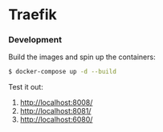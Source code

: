 # Traefik


### Development

Build the images and spin up the containers:

```sh
$ docker-compose up -d --build
```

Test it out:

1. [http://localhost:8008/](http://localhost:8008/)
1. [http://localhost:8081/](http://localhost:8081/)
1. [http://localhost:6080/](http://localhost:6080/)